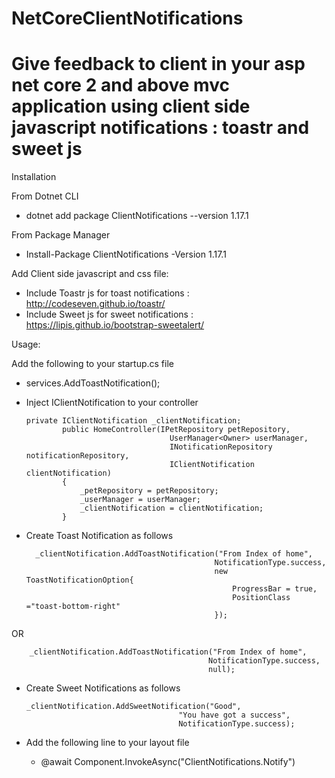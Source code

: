 # NetCoreClientNotifications
# Give feedback to client in your asp net core 2 and above mvc application using client side javascript notifications : toastr and sweet js
Installation

From Dotnet CLI
* dotnet add package ClientNotifications --version 1.17.1

From Package Manager
* Install-Package ClientNotifications -Version 1.17.1

Add Client side javascript and css file: 
* Include Toastr js for toast notifications : http://codeseven.github.io/toastr/
* Include Sweet js for sweet notifications : https://lipis.github.io/bootstrap-sweetalert/

Usage:

Add the following to your startup.cs file
* services.AddToastNotification();
  
* Inject IClientNotification to your controller

      private IClientNotification _clientNotification;
              public HomeController(IPetRepository petRepository,
                                      UserManager<Owner> userManager,
                                      INotificationRepository notificationRepository,
                                      IClientNotification clientNotification)
              {
                  _petRepository = petRepository;
                  _userManager = userManager;
                  _clientNotification = clientNotification;
              }
* Create Toast Notification as follows              
        
        _clientNotification.AddToastNotification("From Index of home",
                                                NotificationType.success,
                                                new ToastNotificationOption{
                                                    ProgressBar = true,
                                                    PositionClass ="toast-bottom-right"
                                                });
OR
                                                
        _clientNotification.AddToastNotification("From Index of home",
                                                NotificationType.success,
                                                null);
                                                
* Create Sweet Notifications as follows
                                                
      _clientNotification.AddSweetNotification("Good",
                                        "You have got a success",
                                        NotificationType.success);
                                        

* Add the following line to your layout file 
     * @await Component.InvokeAsync("ClientNotifications.Notify")
